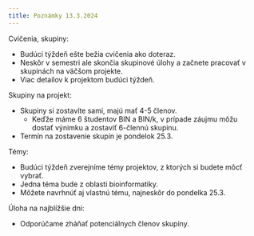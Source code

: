 ```yaml
---
title: Poznámky 13.3.2024
---
```


Cvičenia, skupiny:

* Budúci týždeň ešte bežia cvičenia ako doteraz.
* Neskôr v semestri ale skončia skupinové úlohy a začnete pracovať v skupinách na väčšom projekte.
* Viac detailov k projektom budúci týždeň.

Skupiny na projekt:

* Skupiny si zostavíte sami, majú mať 4-5 členov.
  * Keďže máme 6 študentov BIN a BIN/k, v prípade záujmu môžu dostať výnimku a zostaviť 6-člennú skupinu.
* Termín na zostavenie skupín je pondelok 25.3.

Témy:

* Budúci týždeň zverejníme témy projektov, z ktorých si budete môcť vybrať.
* Jedna téma bude z oblasti bioinformatiky.
* Môžete navrhnúť aj vlastnú tému, najneskôr do pondelka 25.3.

Úloha na najblížšie dni:

* Odporúčame zháňať potenciálnych členov skupiny.
